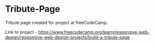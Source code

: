 # Tribute-Page

Tribute page created for project at freeCodeCamp.

Link to project - https://www.freecodecamp.org/learn/responsive-web-design/responsive-web-design-projects/build-a-tribute-page
